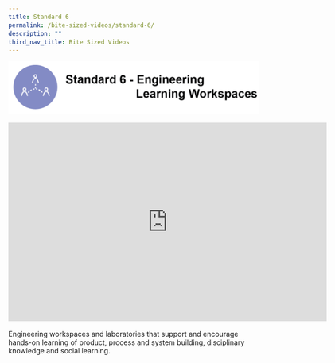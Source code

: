 ```yaml
---
title: Standard 6
permalink: /bite-sized-videos/standard-6/
description: ""
third_nav_title: Bite Sized Videos
---
```

![](/images/cdio6-1.png)

<iframe width="640" height="400" src="https://www.youtube.com/embed/FEIAa_1M7ds" title="YouTube video player" frameborder="0" allow="accelerometer; autoplay; clipboard-write; encrypted-media; gyroscope; picture-in-picture" allowfullscreen></iframe>

Engineering workspaces and laboratories that support and encourage hands-on learning of product, process and system building, disciplinary knowledge and social learning.